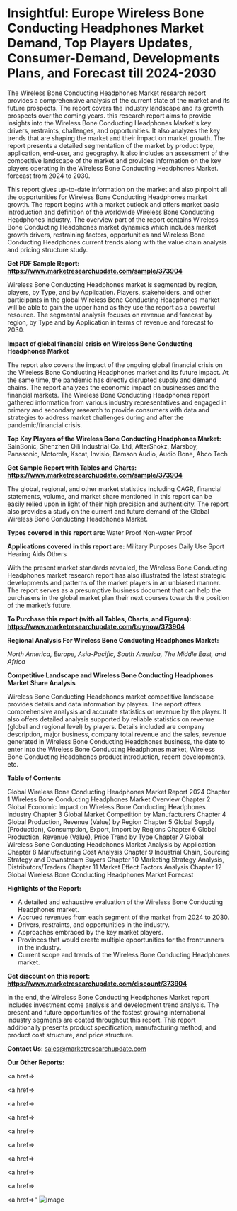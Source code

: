 # Insightful: Europe Wireless Bone Conducting Headphones Market Demand, Top Players Updates, Consumer-Demand, Developments Plans, and Forecast till 2024-2030

The Wireless Bone Conducting Headphones Market research report provides a comprehensive analysis of the current state of the market and its future prospects. The report covers the industry landscape and its growth prospects over the coming years. this research report aims to provide insights into the Wireless Bone Conducting Headphones Market's key drivers, restraints, challenges, and opportunities. It also analyzes the key trends that are shaping the market and their impact on market growth. The report presents a detailed segmentation of the market by product type, application, end-user, and geography. It also includes an assessment of the competitive landscape of the market and provides information on the key players operating in the Wireless Bone Conducting Headphones Market. forecast from 2024 to 2030.

This report gives up-to-date information on the market and also pinpoint all the opportunities for Wireless Bone Conducting Headphones market growth. The report begins with a market outlook and offers market basic introduction and definition of the worldwide Wireless Bone Conducting Headphones industry. The overview part of the report contains Wireless Bone Conducting Headphones market dynamics which includes market growth drivers, restraining factors, opportunities and Wireless Bone Conducting Headphones current trends along with the value chain analysis and pricing structure study.

<strong><b>Get PDF Sample Report: <a href=https://www.marketresearchupdate.com/sample/373904>https://www.marketresearchupdate.com/sample/373904</a></b></strong>

Wireless Bone Conducting Headphones market is segmented by region, players, by Type, and by Application. Players, stakeholders, and other participants in the global Wireless Bone Conducting Headphones market will be able to gain the upper hand as they use the report as a powerful resource. The segmental analysis focuses on revenue and forecast by region, by Type and by Application in terms of revenue and forecast to 2030.

<strong><b>Impact of global financial crisis on Wireless Bone Conducting Headphones Market</b></strong>

The report also covers the impact of the ongoing global financial crisis on the Wireless Bone Conducting Headphones market and its future impact. At the same time, the pandemic has directly disrupted supply and demand chains. The report analyzes the economic impact on businesses and the financial markets. The Wireless Bone Conducting Headphones report gathered information from various industry representatives and engaged in primary and secondary research to provide consumers with data and strategies to address market challenges during and after the pandemic/financial crisis.

<strong><b>Top Key Players of the Wireless Bone Conducting Headphones Market:
</b></strong>SainSonic, Shenzhen Qili Industrial Co. Ltd, AfterShokz, Marsboy, Panasonic, Motorola, Kscat, Invisio, Damson Audio, Audio Bone, Abco Tech<strong><b>
</b></strong>

<strong><b>Get Sample Report with Tables and Charts: <a href=https://www.marketresearchupdate.com/sample/373904>https://www.marketresearchupdate.com/sample/373904</a></b></strong>

The global, regional, and other market statistics including CAGR, financial statements, volume, and market share mentioned in this report can be easily relied upon in light of their high precision and authenticity. The report also provides a study on the current and future demand of the Global Wireless Bone Conducting Headphones Market.

<strong><b>Types covered in this report are:
</b></strong>Water Proof
Non-water Proof<strong><b>
</b></strong>

<strong><b>Applications covered in this report are:
</b></strong>Military Purposes
Daily Use
Sport
Hearing Aids
Others<strong><b>
</b></strong>

With the present market standards revealed, the Wireless Bone Conducting Headphones market research report has also illustrated the latest strategic developments and patterns of the market players in an unbiased manner. The report serves as a presumptive business document that can help the purchasers in the global market plan their next courses towards the position of the market’s future.

<strong><b>To Purchase this report (with all Tables, Charts, and Figures): <a href=https://www.marketresearchupdate.com/buynow/373904>https://www.marketresearchupdate.com/buynow/373904</a></b></strong>

<strong><b>Regional Analysis For Wireless Bone Conducting Headphones Market:</b></strong>

<em><i>North America, Europe, Asia-Pacific, South America, The Middle East, and Africa</i></em>

<strong><b>Competitive Landscape and Wireless Bone Conducting Headphones Market Share Analysis</b></strong>

Wireless Bone Conducting Headphones market competitive landscape provides details and data information by players. The report offers comprehensive analysis and accurate statistics on revenue by the player. It also offers detailed analysis supported by reliable statistics on revenue (global and regional level) by players. Details included are company description, major business, company total revenue and the sales, revenue generated in Wireless Bone Conducting Headphones business, the date to enter into the Wireless Bone Conducting Headphones market, Wireless Bone Conducting Headphones product introduction, recent developments, etc.

<strong><b>Table of Contents</b></strong>

Global Wireless Bone Conducting Headphones Market Report 2024
Chapter 1 Wireless Bone Conducting Headphones Market Overview
Chapter 2 Global Economic Impact on Wireless Bone Conducting Headphones Industry
Chapter 3 Global Market Competition by Manufacturers
Chapter 4 Global Production, Revenue (Value) by Region
Chapter 5 Global Supply (Production), Consumption, Export, Import by Regions
Chapter 6 Global Production, Revenue (Value), Price Trend by Type
Chapter 7 Global Wireless Bone Conducting Headphones Market Analysis by Application
Chapter 8 Manufacturing Cost Analysis
Chapter 9 Industrial Chain, Sourcing Strategy and Downstream Buyers
Chapter 10 Marketing Strategy Analysis, Distributors/Traders
Chapter 11 Market Effect Factors Analysis
Chapter 12 Global Wireless Bone Conducting Headphones Market Forecast

<strong><b>Highlights of the Report:</b></strong>

- A detailed and exhaustive evaluation of the Wireless Bone Conducting Headphones market.
- Accrued revenues from each segment of the market from 2024 to 2030.
- Drivers, restraints, and opportunities in the industry.
- Approaches embraced by the key market players.
- Provinces that would create multiple opportunities for the frontrunners in the industry.
- Current scope and trends of the Wireless Bone Conducting Headphones market.

<strong><b>Get discount on this report: <a href=https://www.marketresearchupdate.com/discount/373904>https://www.marketresearchupdate.com/discount/373904</a></b></strong>

In the end, the Wireless Bone Conducting Headphones Market report includes investment come analysis and development trend analysis. The present and future opportunities of the fastest growing international industry segments are coated throughout this report. This report additionally presents product specification, manufacturing method, and product cost structure, and price structure.

<strong><b>Contact Us:
</b></strong>sales@marketresearchupdate.com

<strong>Our Other Reports:</strong>

<a href=></a>

<a href=></a>

<a href=></a>

<a href=></a>

<a href=></a>

<a href=></a>

<a href=></a>

<a href=></a>

<a href=></a>

<a href=></a>"
![image](https://github.com/Gayatrikarjule/Market-Analysis-360/assets/97346546/27521b57-a392-4992-b709-53564f87c04d)
